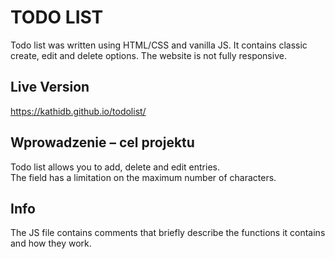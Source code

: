 # TODO LIST

Todo list was written using HTML/CSS and vanilla JS. It contains classic create, edit and delete options.
The website is not fully responsive.

## Live Version

https://kathidb.github.io/todolist/

## Wprowadzenie – cel projektu

Todo list allows you to add, delete and edit entries.
<br>
The field has a limitation on the maximum number of characters.

## Info

The JS file contains comments that briefly describe the functions it contains and how they work.
